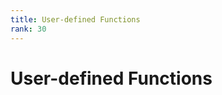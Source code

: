 ```yaml
---
title: User-defined Functions
rank: 30
---
```


# User-defined Functions

<PageList :data="data" :prefix="['guide', 'tasks', 'udf']" />

<script setup>
import PageList from "@theme/components/PageList.vue";
import { data } from "./index.data.ts";
</script>
